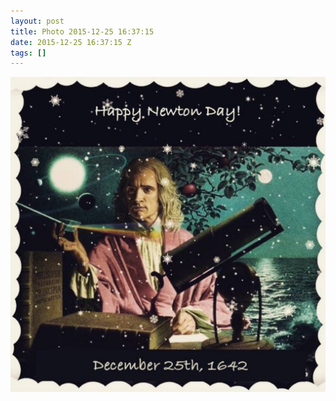 ```yaml
---
layout: post
title: Photo 2015-12-25 16:37:15
date: 2015-12-25 16:37:15 Z
tags: []
---
```

![](/media/2015/12/135915202769.jpg)
